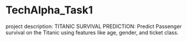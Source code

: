 # TechAlpha_Task1

project description:
TITANIC SURVIVAL PREDICTION:
Predict Passenger survival on the Titanic using features like
age, gender, and ticket class.
